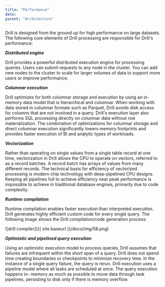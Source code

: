 ```yaml
---
title: "Performance"
date: 
parent: "Architecture"
---
```

Drill is designed from the ground up for high performance on large datasets.
The following core elements of Drill processing are responsible for Drill's
performance:

**_Distributed engine_**

Drill provides a powerful distributed execution engine for processing queries.
Users can submit requests to any node in the cluster. You can add new
nodes to the cluster to scale for larger volumes of data to support more users
or improve performance.

**_Columnar execution_**

Drill optimizes for both columnar storage and execution by using an in-memory
data model that is hierarchical and columnar. When working with data stored in
columnar formats such as Parquet, Drill avoids disk access for columns that
are not involved in a query. Drill's execution layer also 
performs SQL processing directly on columnar data without row
materialization. The combination of optimizations for columnar storage and
direct columnar execution significantly lowers memory footprints and provides
faster execution of BI and analytic types of workloads.

**_Vectorization_**

Rather than operating on single values from a single table record at one time,
vectorization in Drill allows the CPU to operate on vectors, referred to as a
record batches. A record batch has arrays of values from many different
records. The technical basis for efficiency of vectorized processing is modern
chip technology with deep-pipelined CPU designs. Keeping all pipelines full to
achieve efficiency near peak performance is impossible to achieve in
traditional database engines, primarily due to code complexity.

**_Runtime compilation_**

Runtime compilation enables faster execution than interpreted execution. Drill
generates highly efficient custom code for every single query. 
The following image shows the Drill compilation/code generation
process:

![drill compiler]({{ site.baseurl }}/docs/img/58.png)

**_Optimistic and pipelined query execution_**

Using an optimistic execution model to process queries, Drill assumes
that failures are infrequent within the short span of a query. Drill 
does not spend time creating boundaries or checkpoints to minimize recovery
time. In the instance of a single query failure, the query is rerun. Drill execution uses a pipeline
model where all tasks are scheduled at once. The query execution happens in-
memory as much as possible to move data through task pipelines, persisting to
disk only if there is memory overflow.
